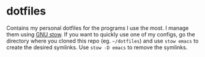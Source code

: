 # dotfiles

Contains my personal dotfiles for the programs I use the most. I manage them using [GNU stow](https://www.gnu.org/software/stow/). If you want to quickly use one of my configs, go the directory where you cloned this repo (eg. `~/dotfiles`) and use `stow emacs` to create the desired symlinks. Use `stow -D emacs` to remove the symlinks.

